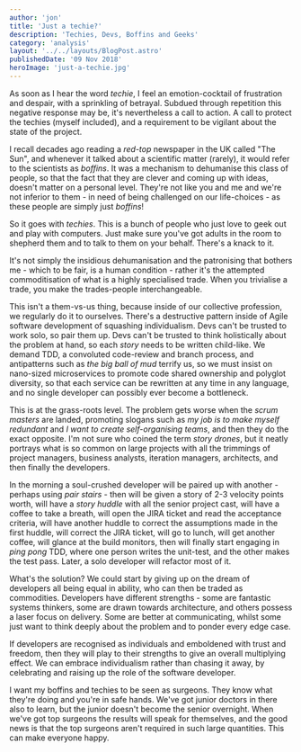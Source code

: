 ```yaml
---
author: 'jon'
title: 'Just a techie?'
description: 'Techies, Devs, Boffins and Geeks'
category: 'analysis'
layout: '../../layouts/BlogPost.astro'
publishedDate: '09 Nov 2018'
heroImage: 'just-a-techie.jpg'
---
```


As soon as I hear the word _techie_, I feel an emotion-cocktail of
frustration and despair, with a sprinkling of betrayal. Subdued through
repetition this negative response may be, it's nevertheless a call to
action. A call to protect the techies (myself included), and a
requirement to be vigilant about the state of the project.

I recall decades ago reading a _red-top_ newspaper in the UK called
\"The Sun\", and whenever it talked about a scientific matter (rarely),
it would refer to the scientists as _boffins_. It was a mechanism to
dehumanise this class of people, so that the fact that they are clever
and coming up with ideas, doesn't matter on a personal level. They're
not like you and me and we're not inferior to them - in need of being
challenged on our life-choices - as these people are simply just
_boffins_!

So it goes with _techies_. This is a bunch of people who just love to
geek out and play with computers. Just make sure you've got adults in
the room to shepherd them and to talk to them on your behalf. There's a
knack to it.

It's not simply the insidious dehumanisation and the patronising that
bothers me - which to be fair, is a human condition - rather it's the
attempted commoditisation of what is a highly specialised trade. When
you trivialise a trade, you make the trades-people interchangeable.

This isn't a them-vs-us thing, because inside of our collective
profession, we regularly do it to ourselves. There's a destructive
pattern inside of Agile software development of squashing individualism.
Devs can't be trusted to work solo, so pair them up. Devs can't be
trusted to think holistically about the problem at hand, so each _story_
needs to be written child-like. We demand TDD, a convoluted code-review
and branch process, and antipatterns such as _the big ball of mud_
terrify us, so we must insist on nano-sized microservices to promote
code shared ownership and polyglot diversity, so that each service can
be rewritten at any time in any language, and no single developer can
possibly ever become a bottleneck.

This is at the grass-roots level. The problem gets worse when the _scrum
masters_ are landed, promoting slogans such as _my job is to make myself
redundant_ and _I want to create self-organising teams_, and then they
do the exact opposite. I'm not sure who coined the term _story drones_,
but it neatly portrays what is so common on large projects with all the
trimmings of project managers, business analysts, iteration managers,
architects, and then finally the developers.

In the morning a soul-crushed developer will be paired up with another -
perhaps using _pair stairs_ - then will be given a story of 2-3 velocity
points worth, will have a _story huddle_ with all the senior project
cast, will have a coffee to take a breath, will open the JIRA ticket and
read the acceptance criteria, will have another huddle to correct the
assumptions made in the first huddle, will correct the JIRA ticket, will
go to lunch, will get another coffee, will glance at the build monitors,
then will finally start engaging in _ping pong_ TDD, where one person
writes the unit-test, and the other makes the test pass. Later, a solo
developer will refactor most of it.

What's the solution? We could start by giving up on the dream of
developers all being equal in ability, who can then be traded as
commodities. Developers have different strengths - some are fantastic
systems thinkers, some are drawn towards architecture, and others
possess a laser focus on delivery. Some are better at communicating,
whilst some just want to think deeply about the problem and to ponder
every edge case.

If developers are recognised as individuals and emboldened with trust
and freedom, then they will play to their strengths to give an overall
multiplying effect. We can embrace individualism rather than chasing it
away, by celebrating and raising up the role of the software developer.

I want my boffins and techies to be seen as surgeons. They know what
they're doing and you're in safe hands. We've got junior doctors in
there also to learn, but the junior doesn't become the senior overnight.
When we've got top surgeons the results will speak for themselves, and
the good news is that the top surgeons aren't required in such large
quantities. This can make everyone happy.
